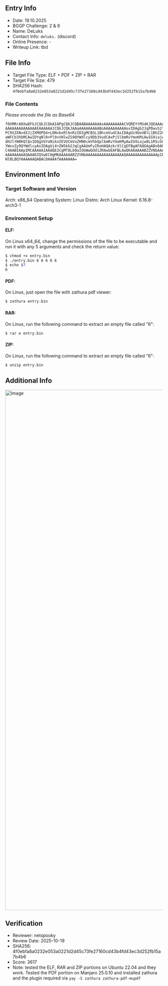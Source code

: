 ## Entry Info

- Date: 19.10.2025
- BGGP Challenge: 2  & 6
- Name: DeLuks
- Contact Info: `deluks.` (discord) 
- Online Presence: -
- Writeup Link: tbd


## File Info

- Target File Type: ELF + PDF + ZIP + RAR
- Target File Size: 479
- SHA256 Hash: `4f0ebfa8a0232e053a0221d2d45c73fe27160cd43b4fd43ec3d252fb15a7b4b6`

### File Contents

_Please encode the file as Base64_

```
f0VMRrA8Xw8FkJCQkJCQkAIAPgCQkJCQBAABAAAAAAAxAAAAAAAAACVQREYtMS4KJQEAAAAFOAAB
AAAAAAAAAAAAAAEAAAAAAJCQkJCQkJAAaAAAAAAAAABoAAAAAAAAAAoxIDAgb2JqPDwvS2lkc1s8
PC9SZXNvdXJjZXM8PD4+L0NvbnRlbnRzIDIgMCBSL1BhcmVudCAxIDAgUi9UeXBlL1BhZ2UvTWVk
aWFCb3hbMCAwIDYgNl0+Pl0vVHlwZS9QYWdlcy9Db3VudCAxPj5lbmRvYmoKMiAwIG9iajw8Pj5z
dHJlYW0KQlQvIDQgVGYoNiknIEVUCmVuZHN0cmVhbQplbmRvYmoKMyAwIG9iajw8L1R5cGUvQ2F0
YWxvZy9QYWdlcyAxIDAgUj4+ZW5kb2JqCgAAUmFyIRoHAQAzkrXlCgEFBgAFAQGAgABn8AhvHwID
C4AABIAApIMCAAAAAIAAAQE2CgMT8Lb0aIOGWwQdd1ZRAwUEAFBLAwQKAAAAAABZZVNbAAAAAAAA
AAAAAAAAAQAAADZQSwECHgMKAAAAAABZZVNbAAAAAAAAAAAAAAAAAQAAAAAAAAAAAAAApIEAAAAA
NlBLBQYAAAAAAQABAC8AAAAfAAAAAAA=
```

## Environment Info

### Target Software and Version

Arch: x86_64
Operating System: Linux
Distro: Arch Linux
Kernel: 6.16.8-arch3-1

### Environment Setup

#### ELF: 

On Linux x64_64, change the permissions of the file to be executable and run it with any 5 arguments and check the return value:
```sh
$ chmod +x entry.bin
$ ./entry.bin 6 6 6 6 6
$ echo $?
6
```

#### PDF:

On Linux, just open the file with zathura pdf viewer:
```sh
$ zathura entry.bin
```

#### RAR:

On Linux, run the following command to extract an empty file called "6":
```sh
$ rar e entry.bin
```

#### ZIP:

On Linux, run the following command to extract an empty file called "6":
```sh
$ unzip entry.bin
```

## Additional Info

<img width="2834" height="1658" alt="Image" src="https://github.com/user-attachments/assets/f784c10b-9d8a-4a55-a0b6-613dcbdd7603" />


## Verification 

- Reviewer: netspooky
- Review Date: 2025-10-19
- SHA256: 4f0ebfa8a0232e053a0221d2d45c73fe27160cd43b4fd43ec3d252fb15a7b4b6
- Score: 3617
- Note: tested the ELF, RAR and ZIP portions on Ubuntu 22.04 and they work. Tested the PDF portion on Manjaro 25.0.10 and installed zathura and the plugin required via `yay -S zathura zathura-pdf-mupdf`


